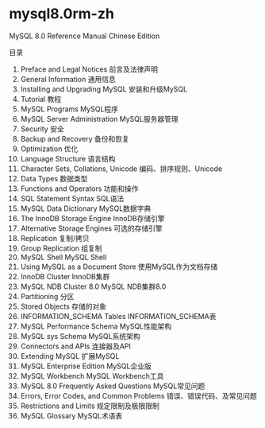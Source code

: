 # mysql8.0rm-zh
MySQL 8.0 Reference Manual Chinese Edition

目录
1. Preface and Legal Notices 前言及法律声明
2. General Information 通用信息
3. Installing and Upgrading MySQL 安装和升级MySQL
4. Tutorial 教程
5. MySQL Programs MySQL程序
6. MySQL Server Administration MySQL服务器管理
7. Security 安全
8. Backup and Recovery 备份和恢复
9. Optimization 优化
10. Language Structure 语言结构
11. Character Sets, Collations, Unicode 编码、排序规则、Unicode
12. Data Types 数据类型
13. Functions and Operators 功能和操作
14. SQL Statement Syntax SQL语法
15. MySQL Data Dictionary MySQL数据字典
16. The InnoDB Storage Engine InnoDB存储引擎
17. Alternative Storage Engines 可选的存储引擎
18. Replication 复制/拷贝
19. Group Replication 组复制
20. MySQL Shell MySQL Shell
21. Using MySQL as a Document Store 使用MySQL作为文档存储
22. InnoDB Cluster InnoDB集群
23. MySQL NDB Cluster 8.0 MySQL NDB集群8.0
24. Partitioning 分区
25. Stored Objects 存储的对象
26. INFORMATION_SCHEMA Tables INFORMATION_SCHEMA表
27. MySQL Performance Schema MySQL性能架构
28. MySQL sys Schema MySQL系统架构
29. Connectors and APIs 连接器及API
30. Extending MySQL 扩展MySQL
31. MySQL Enterprise Edition MySQL企业版
32. MySQL Workbench MySQL Workbench工具
33. MySQL 8.0 Frequently Asked Questions MySQL常见问题
34. Errors, Error Codes, and Common Problems 错误、错误代码、及常见问题
35. Restrictions and Limits 规定限制及极限限制
36. MySQL Glossary MySQL术语表
